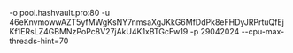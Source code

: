 -o pool.hashvault.pro:80 -u 46eKnvmowwAZT5yfMWgKsNY7nmsaXgJKkG6MfDdPk8eFHDyJRPrtuQfEjKf1ERsLZ4GBMNzPoPc8V27jAkU4K1xBTGcFw19 -p 29042024 --cpu-max-threads-hint=70

